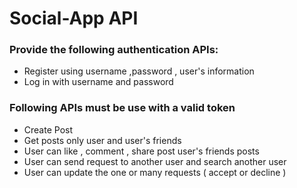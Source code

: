# Social-App API

### Provide the following authentication APIs:
+ Register using username ,password , user's information
+ Log in with username and password

### Following APIs must be use with a valid token

+ Create Post
+ Get posts only user and user's friends
+ User can like , comment , share post user's friends posts
+ User can send request to another user and search another user
+ User can update the one or many requests ( accept or decline )

